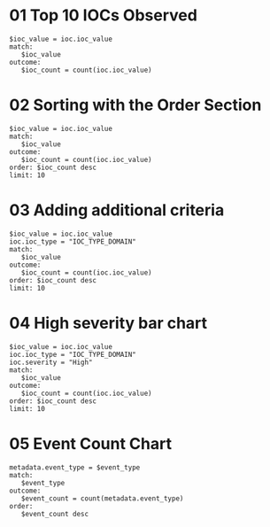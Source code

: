 
# 01 Top 10 IOCs Observed

```
$ioc_value = ioc.ioc_value
match:
   $ioc_value
outcome:
   $ioc_count = count(ioc.ioc_value)
```
# 02 Sorting with the Order Section

```
$ioc_value = ioc.ioc_value
match:
   $ioc_value
outcome:
   $ioc_count = count(ioc.ioc_value)
order: $ioc_count desc
limit: 10

```
# 03 Adding additional criteria

```
$ioc_value = ioc.ioc_value
ioc.ioc_type = "IOC_TYPE_DOMAIN"
match:
   $ioc_value
outcome:
   $ioc_count = count(ioc.ioc_value)
order: $ioc_count desc
limit: 10
```

# 04 High severity bar chart

```
$ioc_value = ioc.ioc_value
ioc.ioc_type = "IOC_TYPE_DOMAIN"
ioc.severity = "High"
match:
   $ioc_value
outcome:
   $ioc_count = count(ioc.ioc_value)
order: $ioc_count desc
limit: 10
```

# 05 Event Count Chart

```
metadata.event_type = $event_type
match:
   $event_type
outcome:
   $event_count = count(metadata.event_type)
order:
   $event_count desc

```

# 

```

```

